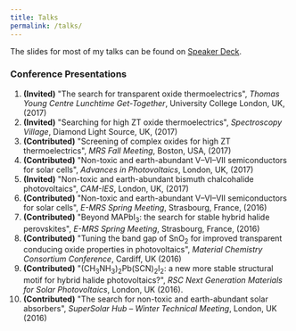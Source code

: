 ```yaml
---
title: Talks
permalink: /talks/
---
```


The slides for most of my talks can be found on [Speaker Deck](https://speakerdeck.com/utf).

### Conference Presentations

 1. **(Invited)** "The search for transparent oxide thermoelectrics", *Thomas Young Centre Lunchtime Get-Together*, University College London, UK, (2017)
 1. **(Invited)** "Searching for high ZT oxide thermoelectrics", *Spectroscopy Village*, Diamond Light Source, UK, (2017)
 1. **(Contributed)** "Screening of complex oxides for high ZT thermoelectrics", *MRS Fall Meeting*, Boston, USA, (2017)
 1. **(Contributed)** "Non-toxic and earth-abundant V–VI–VII semiconductors for solar cells", *Advances in Photovoltaics*, London, UK, (2017)
 1. **(Invited)** "Non-toxic and earth-abundant bismuth chalcohalide photovoltaics", *CAM-IES*, London, UK, (2017)
 1. **(Contributed)** "Non-toxic and earth-abundant V–VI–VII semiconductors for solar cells", *E-MRS Spring Meeting*, Strasbourg, France, (2016)
 1. **(Contributed)** "Beyond MAPbI<sub>3</sub>: the search for stable hybrid halide perovskites", *E-MRS Spring Meeting*, Strasbourg, France, (2016)
 1. **(Contributed)** "Tuning the band gap of SnO<sub>2</sub> for improved transparent conducing oxide properties in photovoltaics", *Material Chemistry Consortium Conference*, Cardiff, UK (2016)
 1. **(Contributed)** "(CH<sub>3</sub>NH<sub>3</sub>)<sub>2</sub>Pb(SCN)<sub>2</sub>I<sub>2</sub>: a new more stable structural motif for hybrid halide photovoltaics?", *RSC Next Generation Materials for Solar Photovoltaics*, London, UK (2016).
 1. **(Contributed)** "The search for non-toxic and earth-abundant solar absorbers", *SuperSolar Hub –  Winter Technical Meeting*, London, UK (2016)
